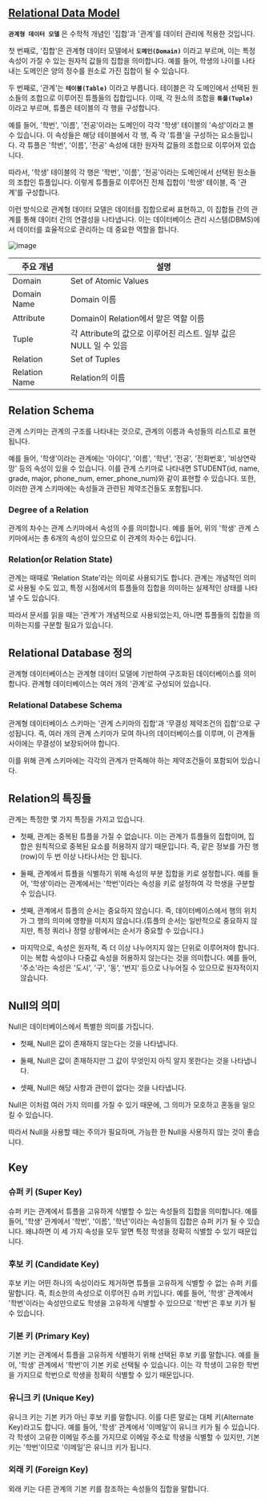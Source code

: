 ## [Relational Data Model](https://www.youtube.com/watch?v=gjcbqZjlXjM&list=PLcXyemr8ZeoREWGhhZi5FZs6cvymjIBVe&index=2)

**`관계형 데이터 모델`** 은 수학적 개념인 '집합'과 '관계'를 데이터 관리에 적용한 것입니다.

첫 번째로, '집합'은 관계형 데이터 모델에서 **`도메인(Domain)`** 이라고 부르며, 이는 특정 속성이 가질 수 있는 원자적 값들의 집합을 의미합니다. 예를 들어, 학생의 나이를 나타내는 도메인은 양의 정수를 원소로 가진 집합이 될 수 있습니다.

두 번째로, '관계'는 **`테이블(Table)`** 이라고 부릅니다. 테이블은 각 도메인에서 선택된 원소들의 조합으로 이루어진 튜플들의 집합입니다. 이때, 각 원소의 조합을 **`튜플(Tuple)`** 이라고 부르며, 튜플은 테이블의 각 행을 구성합니다.

예를 들어, '학번', '이름', '전공'이라는 도메인이 각각 '학생' 테이블의 '속성'이라고 볼 수 있습니다. 이 속성들은 해당 테이블에서 각 행, 즉 각 '튜플'을 구성하는 요소들입니다. 각 튜플은 '학번', '이름', '전공' 속성에 대한 원자적 값들의 조합으로 이루어져 있습니다.

따라서, '학생' 테이블의 각 행은 '학번', '이름', '전공'이라는 도메인에서 선택된 원소들의 조합인 튜플입니다. 이렇게 튜플들로 이루어진 전체 집합이 '학생' 테이블, 즉 '관계'를 구성합니다.

이런 방식으로 관계형 데이터 모델은 데이터를 집합으로써 표현하고, 이 집합들 간의 관계를 통해 데이터 간의 연결성을 나타냅니다. 이는 데이터베이스 관리 시스템(DBMS)에서 데이터를 효율적으로 관리하는 데 중요한 역할을 합니다.

![image](https://github.com/velyvelylovely/Database/assets/98696925/b1051876-802c-44ee-92e5-6af92b647d58)

| 주요 개념 | 설명 |
| --- | --- |
| Domain | Set of Atomic Values |  
| Domain Name | Domain 이름 |
| Attribute | Domain이 Relation에서 맡은 역할 이름 |
| Tuple | 각 Attribute의 값으로 이루어진 리스트. 일부 값은 NULL 일 수 있음 |
| Relation | Set of Tuples |
| Relation Name | Relation의 이름 |

## Relation Schema

관계 스키마는 관계의 구조를 나타내는 것으로, 관계의 이름과 속성들의 리스트로 표현됩니다. 

예를 들어, '학생'이라는 관계에는 '아이디', '이름', '학년', '전공', '전화번호', '비상연락망' 등의 속성이 있을 수 있습니다. 이를 관계 스키마로 나타내면 STUDENT(id, name, grade, major, phone_num, emer_phone_num)와 같이 표현할 수 있습니다. 또한, 이러한 관계 스키마에는 속성들과 관련된 제약조건들도 포함됩니다.

### Degree of a Relation

관계의 차수는 관계 스키마에서 속성의 수를 의미합니다. 예를 들어, 위의 '학생' 관계 스키마에서는 총 6개의 속성이 있으므로 이 관계의 차수는 6입니다.

### Relation(or Relation State)

관계는 때때로 'Relation State'라는 의미로 사용되기도 합니다. 관계는 개념적인 의미로 사용될 수도 있고, 특정 시점에서의 튜플들의 집합을 의미하는 실제적인 상태를 나타낼 수도 있습니다. 

따라서 문서를 읽을 때는 '관계'가 개념적으로 사용되었는지, 아니면 튜플들의 집합을 의미하는지를 구분할 필요가 있습니다.

## Relational Database 정의

관계형 데이터베이스는 관계형 데이터 모델에 기반하여 구조화된 데이터베이스를 의미합니다. 관계형 데이터베이스는 여러 개의 '관계'로 구성되어 있습니다.

### Relational Databese Schema

관계형 데이터베이스 스키마는 '관계 스키마의 집합'과 '무결성 제약조건의 집합'으로 구성됩니다. 즉, 여러 개의 관계 스키마가 모여 하나의 데이터베이스를 이루며, 이 관계들 사이에는 무결성이 보장되어야 합니다. 

이를 위해 관계 스키마에는 각각의 관계가 만족해야 하는 제약조건들이 포함되어 있습니다.

## Relation의 특징들

관계는 특정한 몇 가지 특징을 가지고 있습니다. 

- 첫째, 관계는 중복된 튜플을 가질 수 없습니다. 이는 관계가 튜플들의 집합이며, 집합은 원칙적으로 중복된 요소를 허용하지 않기 때문입니다. 즉, 같은 정보를 가진 행(row)이 두 번 이상 나타나서는 안 됩니다.

- 둘째, 관계에서 튜플을 식별하기 위해 속성의 부분 집합을 키로 설정합니다. 예를 들어, '학생'이라는 관계에서는 '학번'이라는 속성을 키로 설정하여 각 학생을 구분할 수 있습니다.

- 셋째, 관계에서 튜플의 순서는 중요하지 않습니다. 즉, 데이터베이스에서 행의 위치가 그 행의 의미에 영향을 미치지 않습니다.(튜플의 순서는 일반적으로 중요하지 않지만, 특정 쿼리나 정렬 상황에서는 순서가 중요할 수 있습니다.)

- 마지막으로, 속성은 원자적, 즉 더 이상 나누어지지 않는 단위로 이루어져야 합니다. 이는 복합 속성이나 다중값 속성을 허용하지 않는다는 것을 의미합니다. 예를 들어, '주소'라는 속성은 '도시', '구', '동', '번지' 등으로 나누어질 수 있으므로 원자적이지 않습니다.

## Null의 의미

Null은 데이터베이스에서 특별한 의미를 가집니다. 

- 첫째, Null은 값이 존재하지 않는다는 것을 나타냅니다.

- 둘째, Null은 값이 존재하지만 그 값이 무엇인지 아직 알지 못한다는 것을 나타냅니다.

- 셋째, Null은 해당 사항과 관련이 없다는 것을 나타냅니다.

Null은 이처럼 여러 가지 의미를 가질 수 있기 때문에, 그 의미가 모호하고 혼동을 일으킬 수 있습니다. 

따라서 Null을 사용할 때는 주의가 필요하며, 가능한 한 Null을 사용하지 않는 것이 좋습니다.

## Key

### 슈퍼 키 (Super Key)

슈퍼 키는 관계에서 튜플을 고유하게 식별할 수 있는 속성들의 집합을 의미합니다. 예를 들어, '학생' 관계에서 '학번', '이름', '학년'이라는 속성들의 집합은 슈퍼 키가 될 수 있습니다. 왜냐하면 이 세 가지 속성을 모두 알면 특정 학생을 정확히 식별할 수 있기 때문입니다.

### 후보 키 (Candidate Key)

후보 키는 어떤 하나의 속성이라도 제거하면 튜플을 고유하게 식별할 수 없는 슈퍼 키를 말합니다. 즉, 최소한의 속성으로 이루어진 슈퍼 키입니다. 예를 들어, '학생' 관계에서 '학번'이라는 속성만으로도 학생을 고유하게 식별할 수 있으므로 '학번'은 후보 키가 될 수 있습니다.

### 기본 키 (Primary Key)

기본 키는 관계에서 튜플을 고유하게 식별하기 위해 선택된 후보 키를 말합니다. 예를 들어, '학생' 관계에서 '학번'이 기본 키로 선택될 수 있습니다. 이는 각 학생이 고유한 학번을 가지므로 학번으로 학생을 정확히 식별할 수 있기 때문입니다.

### 유니크 키 (Unique Key)

유니크 키는 기본 키가 아닌 후보 키를 말합니다. 이를 다른 말로는 대체 키(Alternate Key)라고도 합니다. 예를 들어, '학생' 관계에서 '이메일'이 유니크 키가 될 수 있습니다. 각 학생이 고유한 이메일 주소를 가지므로 이메일 주소로 학생을 식별할 수 있지만, 기본 키는 '학번'이므로 '이메일'은 유니크 키가 됩니다.

### 외래 키 (Foreign Key)

외래 키는 다른 관계의 기본 키를 참조하는 속성들의 집합을 말합니다.


